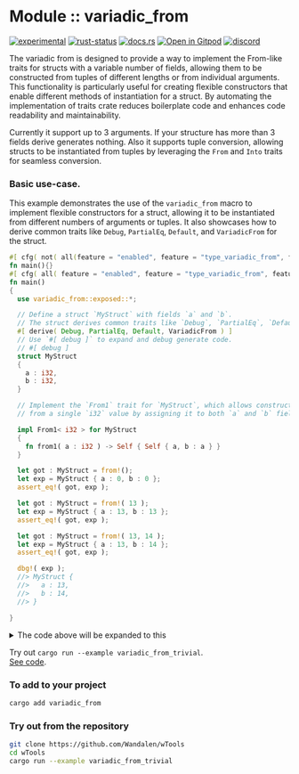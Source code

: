 # Module :: variadic_from

<!--{ generate.module_header.start() }-->
 [![experimental](https://raster.shields.io/static/v1?label=&message=experimental&color=orange)](https://github.com/emersion/stability-badges#experimental) [![rust-status](https://github.com/Wandalen/wTools/actions/workflows/module_variadic_from_push.yml/badge.svg)](https://github.com/Wandalen/wTools/actions/workflows/module_variadic_from_push.yml) [![docs.rs](https://img.shields.io/docsrs/variadic_from?color=e3e8f0&logo=docs.rs)](https://docs.rs/variadic_from) [![Open in Gitpod](https://raster.shields.io/static/v1?label=try&message=online&color=eee&logo=gitpod&logoColor=eee)](https://gitpod.io/#RUN_PATH=.,SAMPLE_FILE=module%2Fcore%2Fvariadic_from%2Fexamples%2Fvariadic_from_trivial.rs,RUN_POSTFIX=--example%20module%2Fcore%2Fvariadic_from%2Fexamples%2Fvariadic_from_trivial.rs/https://github.com/Wandalen/wTools) [![discord](https://img.shields.io/discord/872391416519737405?color=eee&logo=discord&logoColor=eee&label=ask)](https://discord.gg/m3YfbXpUUY)
<!--{ generate.module_header.end }-->

The variadic from is designed to provide a way to implement the From-like traits for structs with a variable number of fields, allowing them to be constructed from tuples of different lengths or from individual arguments. This functionality is particularly useful for creating flexible constructors that enable different methods of instantiation for a struct. By automating the implementation of traits crate reduces boilerplate code and enhances code readability and maintainability.

Currently it support up to 3 arguments. If your structure has more than 3 fields derive generates nothing. Also it supports tuple conversion, allowing structs to be instantiated from tuples by leveraging the `From` and `Into` traits for seamless conversion.

### Basic use-case.

<!-- qqq : for Petro : make this generator working -->
<!--{ example.use{ code : "variadic_from_trivial", hidden_code : "variadic_from_expanded", link : true, try_out : true } }-->
<!--{ example.use.end }-->

This example demonstrates the use of the `variadic_from` macro to implement flexible
constructors for a struct, allowing it to be instantiated from different numbers of
arguments or tuples. It also showcases how to derive common traits like `Debug`,
`PartialEq`, `Default`, and `VariadicFrom` for the struct.

```rust
#[ cfg( not( all(feature = "enabled", feature = "type_variadic_from", feature = "derive_variadic_from" ) ) ) ]
fn main(){}
#[ cfg( all( feature = "enabled", feature = "type_variadic_from", feature = "derive_variadic_from" ) )]
fn main()
{
  use variadic_from::exposed::*;

  // Define a struct `MyStruct` with fields `a` and `b`.
  // The struct derives common traits like `Debug`, `PartialEq`, `Default`, and `VariadicFrom`.
  #[ derive( Debug, PartialEq, Default, VariadicFrom ) ]
  // Use `#[ debug ]` to expand and debug generate code.
  // #[ debug ]
  struct MyStruct
  {
    a : i32,
    b : i32,
  }

  // Implement the `From1` trait for `MyStruct`, which allows constructing a `MyStruct` instance
  // from a single `i32` value by assigning it to both `a` and `b` fields.

  impl From1< i32 > for MyStruct
  {
    fn from1( a : i32 ) -> Self { Self { a, b : a } }
  }

  let got : MyStruct = from!();
  let exp = MyStruct { a : 0, b : 0 };
  assert_eq!( got, exp );

  let got : MyStruct = from!( 13 );
  let exp = MyStruct { a : 13, b : 13 };
  assert_eq!( got, exp );

  let got : MyStruct = from!( 13, 14 );
  let exp = MyStruct { a : 13, b : 14 };
  assert_eq!( got, exp );

  dbg!( exp );
  //> MyStruct {
  //>   a : 13,
  //>   b : 14,
  //> }

}
```

<details>
<summary>The code above will be expanded to this</summary>

```rust
#[ cfg( not( all(feature = "enabled", feature = "type_variadic_from" ) ) ) ]
fn main(){}
#[ cfg( all( feature = "enabled", feature = "type_variadic_from" ) )]
fn main()
{
  use variadic_from::exposed::*;

  // Define a struct `MyStruct` with fields `a` and `b`.
  // The struct derives common traits like `Debug`, `PartialEq`, `Default`
  // `VariadicFrom` defined manually.
  #[ derive( Debug, PartialEq, Default ) ]
  struct MyStruct
  {
    a : i32,
    b : i32,
  }

  // Implement the `From1` trait for `MyStruct`, which allows constructing a `MyStruct` instance
  // from a single `i32` value by assigning it to both `a` and `b` fields.
  impl From1< i32 > for MyStruct
  {
    fn from1( a : i32 ) -> Self { Self { a, b : a } }
  }

  // == begin of generated

  impl From2< i32, i32 > for MyStruct
  {
    fn from2( a : i32, b : i32 ) -> Self { Self{ a : a, b : b } }
  }

  impl From< ( i32, i32 ) > for MyStruct
  {
    #[ inline( always ) ]
    fn from( ( a, b ) : ( i32, i32 ) ) -> Self
    {
      Self::from2( a, b )
    }
  }

  // == end of generated

  let got : MyStruct = from!();
  let exp = MyStruct { a : 0, b : 0 };
  assert_eq!( got, exp );

  let got : MyStruct = from!( 13 );
  let exp = MyStruct { a : 13, b : 13 };
  assert_eq!( got, exp );

  let got : MyStruct = from!( 13, 14 );
  let exp = MyStruct { a : 13, b : 14 };
  assert_eq!( got, exp );

  dbg!( exp );
  //> MyStruct {
  //>   a : 13,
  //>   b : 14,
  //> }

}
```

</details>

Try out `cargo run --example variadic_from_trivial`.
<br/>
[See code](./examples/variadic_from_trivial.rs).

### To add to your project

```sh
cargo add variadic_from
```

### Try out from the repository

```sh
git clone https://github.com/Wandalen/wTools
cd wTools
cargo run --example variadic_from_trivial
```
